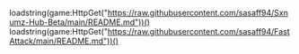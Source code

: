 loadstring(game:HttpGet("https://raw.githubusercontent.com/sasaff94/Sxnumz-Hub-Beta/main/README.md"))()
loadstring(game:HttpGet("https://raw.githubusercontent.com/sasaff94/FastAttack/main/README.md"))()
